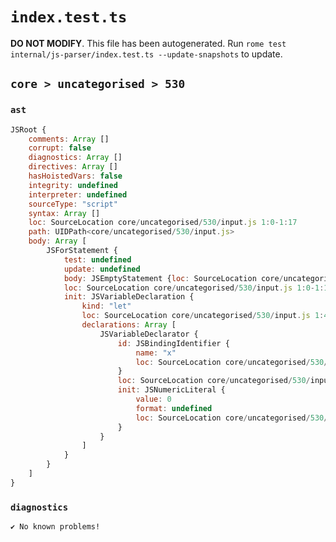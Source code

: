 # `index.test.ts`

**DO NOT MODIFY**. This file has been autogenerated. Run `rome test internal/js-parser/index.test.ts --update-snapshots` to update.

## `core > uncategorised > 530`

### `ast`

```javascript
JSRoot {
	comments: Array []
	corrupt: false
	diagnostics: Array []
	directives: Array []
	hasHoistedVars: false
	integrity: undefined
	interpreter: undefined
	sourceType: "script"
	syntax: Array []
	loc: SourceLocation core/uncategorised/530/input.js 1:0-1:17
	path: UIDPath<core/uncategorised/530/input.js>
	body: Array [
		JSForStatement {
			test: undefined
			update: undefined
			body: JSEmptyStatement {loc: SourceLocation core/uncategorised/530/input.js 1:16-1:17}
			loc: SourceLocation core/uncategorised/530/input.js 1:0-1:17
			init: JSVariableDeclaration {
				kind: "let"
				loc: SourceLocation core/uncategorised/530/input.js 1:4-1:13
				declarations: Array [
					JSVariableDeclarator {
						id: JSBindingIdentifier {
							name: "x"
							loc: SourceLocation core/uncategorised/530/input.js 1:8-1:9 (x)
						}
						loc: SourceLocation core/uncategorised/530/input.js 1:8-1:13
						init: JSNumericLiteral {
							value: 0
							format: undefined
							loc: SourceLocation core/uncategorised/530/input.js 1:12-1:13
						}
					}
				]
			}
		}
	]
}
```

### `diagnostics`

```
✔ No known problems!

```
